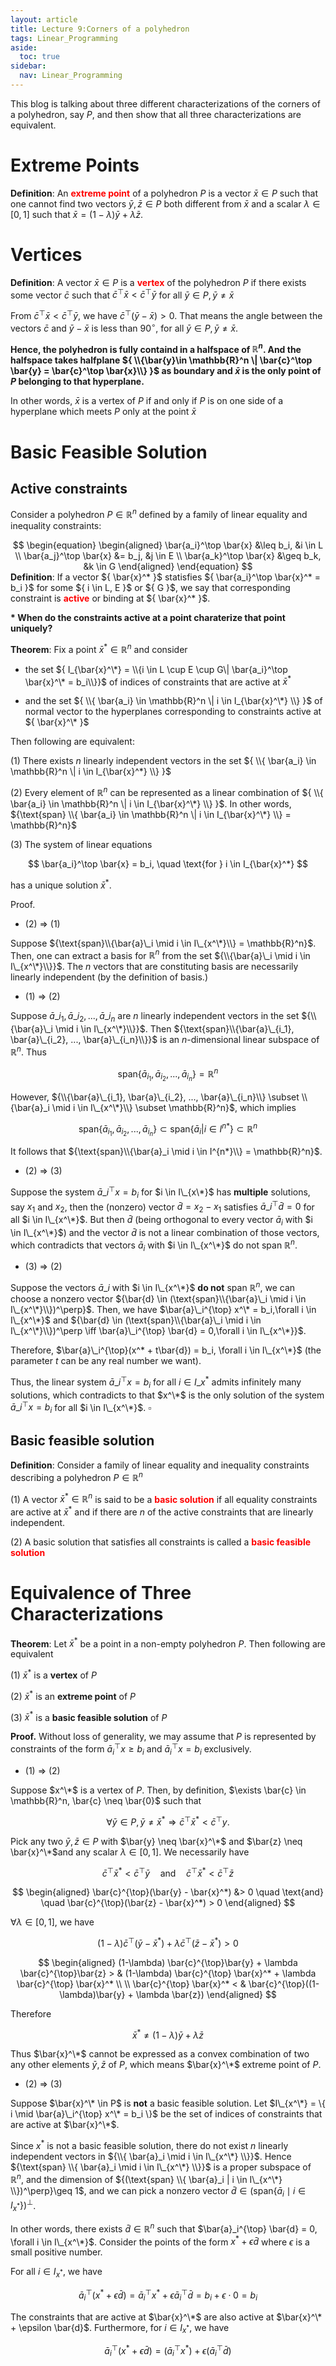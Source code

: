 ```yaml
---
layout: article
title: Lecture 9:Corners of a polyhedron
tags: Linear_Programming
aside:
  toc: true
sidebar:
  nav: Linear_Programming
---
```


This blog is talking about three different characterizations of the corners of a polyhedron, say ${ P }$, and then show that all three characterizations are equivalent.

<!--more--> 

# Extreme Points

<b>Definition</b>: An <b><font color=red>extreme point</font></b> of a polyhedron ${ P }$ is a vector ${ \bar{x} \in P }$ such that one cannot find two vectors ${ \bar{y}, \bar{z} \in P }$ both different from ${ 
\bar{x} }$ and a scalar ${ \lambda \in [0,1] }$ such that ${ \bar{x} = (1-\lambda)\bar{y} + \lambda \bar{z} }$.

# Vertices

<b>Definition</b>: A vector ${ \bar{x} \in P }$ is a <b><font color=red>vertex</font></b> of the polyhedron ${ P }$ if there exists some vector ${ \bar{c} }$ such that ${ \bar{c}^ \top \bar{x} < \bar{c}^\top \bar{y} }$ for all ${ \bar{y} \in P, \bar{y} \neq \bar{x} }$

From ${ \bar{c}^ \top \bar{x} < \bar{c}^\top \bar{y} }$, we have ${ \bar{c}^\top (\bar{y} - \bar{x}) > 0 }$. That means the angle between the vectors ${ \bar{c} }$ and  ${ \bar{y} - \bar{x}  }$ is less than ${ 90 ^\circ }$, for all ${ \bar{y} \in P, \bar{y} \neq \bar{x} }$.

<b>Hence, the polyhedron is fully containd in a halfspace of ${ \mathbb{R}^n }$. And the halfspace takes halfplane ${ \\{\bar{y}\in \mathbb{R}^n \| \bar{c}^\top \bar{y} = \bar{c}^\top \bar{x}\\} }$ as boundary and ${ \bar{x} }$ is the only point of ${ P }$ belonging to that hyperplane.</b>

In other words, ${ \bar{x} }$ is a vertex of ${  P}$ if and only if ${ P }$ is on one side of a hyperplane which meets ${ P }$ only at the point ${ \bar{x} }$

# Basic Feasible Solution

## Active constraints

Consider a polyhedron ${ P \in \mathbb{R}^n }$ defined by a family of linear equality and inequality constraints:

<center>$$
\begin{equation}
\begin{aligned}
\bar{a_i}^\top \bar{x} &\leq b_i, &i \in L \\
\bar{a_j}^\top \bar{x} &= b_j, &j \in E \\
\bar{a_k}^\top \bar{x} &\geq b_k, &k \in G
\end{aligned}
\end{equation}
$$</center>
<b>Definition</b>: If a vector ${ \bar{x}^* }$ statisfies ${ \bar{a_i}^\top \bar{x}^* = b_i }$ for some ${ i \in L, E }$ or ${ G }$, we say that corresponding constraint is <b><font color=red>active</font></b> or binding at ${ \bar{x}^* }$.

<b>* When do the constraints active at a point charaterize that point uniquely?</b>

<b>Theorem</b>: Fix a point ${ \bar{x}^* \in \mathbb{R}^n }$ and consider

* the set ${ I_{\bar{x}^\*} = \\{i \in L \cup E \cup G\| \bar{a_i}^\top \bar{x}^\* = b_i\\}}$ of indices of constraints that are active at ${ \bar{x}^* }$

* and the set ${ \\{ \bar{a_i} \in \mathbb{R}^n \| i \in I_{\bar{x}^\*} \\} }$ of normal vector to the hyperplanes corresponding to constraints active at ${ \bar{x}^\* }$

Then following are equivalent:

(1) There exists ${ n }$ linearly independent vectors in the set ${ \\{ \bar{a_i} \in \mathbb{R}^n \| i \in I_{\bar{x}^*} \\} }$

(2) Every element of ${ \mathbb{R}^n }$ can be represented as a linear combination of ${ \\{ \bar{a_i} \in \mathbb{R}^n \| i \in I_{\bar{x}^\*} \\} }$. In other words, ${\text{span} \\{ \bar{a_i} \in \mathbb{R}^n \| i \in I_{\bar{x}^\*} \\} = \mathbb{R}^n}$

(3) The system of linear equations

$$
\bar{a_i}^\top \bar{x} = b_i, \quad \text{for } i \in I_{\bar{x}^*}
$$

has a unique solution ${  \bar{x}^*}$.

Proof. 

* (2) $\Rightarrow$ (1)

Suppose ${\text{span}\\{\bar{a}\_i \mid i \in I\_{x^\*}\\} = \mathbb{R}^n}$. Then, one can extract a basis for $\mathbb{R}^n$ from the set ${\\{\bar{a}\_i \mid i \in I\_{x^\*}\\}}$. The ${n}$ vectors that are constituting basis are necessarily linearly independent (by the definition of basis.)

* (1) $\Rightarrow$ (2)

Suppose $\bar{a}\_{i_1}, \bar{a}\_{i_2}, ..., \bar{a}\_{i_n}$ are ${n}$ linearly independent vectors in the set ${\\{\bar{a}\_i \mid i \in I\_{x^\*}\\}}$. Then ${\text{span}\\{\bar{a}\_{i_1}, \bar{a}\_{i_2}, ..., \bar{a}\_{i_n}\\}}$ is an $n$-dimensional linear subspace of $\mathbb{R}^n$. Thus

$$
\text{span}\{\bar{a}_{i_1}, \bar{a}_{i_2}, ..., \bar{a}_{i_n}\} = \mathbb{R}^n
$$

However, ${\\{\bar{a}\_{i_1}, \bar{a}\_{i_2}, ..., \bar{a}\_{i_n}\\} \subset \\{\bar{a}_i \mid i \in I\_{x^\*}\\} \subset \mathbb{R}^n}$, which implies

$$
\text{span}\{\bar{a}_{i_1}, \bar{a}_{i_2}, ..., \bar{a}_{i_n}\} \subset \text{span}\{\bar{a}_i | i \in I^{n*}\} \subset \mathbb{R}^n
$$

It follows that ${\text{span}\\{\bar{a}_i \mid i \in I^{n*}\\} = \mathbb{R}^n}$.

* (2) $\Rightarrow$ (3)

Suppose the system $\bar{a}\_i^{\top} x = b_i$ for $i \in I\_{x\*}$ has **multiple** solutions, say $x_1$ and $x_2$, 
then the (nonzero) vector $\bar{d} = x_2 - x_1$ satisfies $\bar{a}\_i^{\top} \bar{d} = 0$ for all $i \in I\_{x^\*}$. But then $\bar{d}$ (being orthogonal to every vector $\bar{a}_i$ with $i \in I\_{x^\*}$) and the vector $\bar{d}$ is not a linear combination of those vectors, which contradicts that vectors $\bar{a}_i$ with $i \in I\_{x^\*}$ do not span $\mathbb{R}^n$.

* (3) $\Rightarrow$ (2) 

Suppose the vectors $\bar{a}\_i$ with $i \in I\_{x^\*}$ **do not** span $\mathbb{R}^n$,  we can choose a nonzero vector ${\bar{d} \in (\text{span}\\{\bar{a}\_i \mid i \in I\_{x^\*}\\})^\perp}$. Then, we have $\bar{a}\_i^{\top} x^\* = b_i,\forall i \in I\_{x^\*}$ and ${\bar{d} \in (\text{span}\\{\bar{a}\_i \mid i \in I\_{x^\*}\\})^\perp \iff \bar{a}\_i^{\top} \bar{d} = 0,\forall i \in I\_{x^\*}}$.

Therefore, $\bar{a}\_i^{\top}(x^* + t\bar{d}) = b_i, \forall i \in I\_{x^\*}$ (the parameter $t$ can be any real number we want).

Thus, the linear system $\bar{a}\_i^{\top} x = b_i$ for all $i \in I\_{x^*}$ admits infinitely many solutions, which contradicts to that $x^\*$ is the only solution of the system $\bar{a}\_i^{\top} x = b_i$ for all $i \in I\_{x^\*}$. $\square$

## Basic feasible solution

<b>Definition</b>: Consider a family of linear equality and inequality constraints describing a polyhedron ${ P\in \mathbb{R}^n }$

(1) A vector ${ \bar{x}^* \in \mathbb{R}^n }$ is said to be a <b><font color=red>basic solution</font></b> if all equality constraints  are active at ${ \bar{x}^* }$ and if there are ${ n }$ of the active constraints that are linearly independent.

(2) A basic solution that satisfies all constraints is called a <b><font color=red>basic feasible solution</font></b>

# Equivalence of Three Characterizations

<b>Theorem</b>: Let ${ \bar{x}^* }$ be a point in a non-empty polyhedron ${ P }$. Then following are equivalent

(1) ${ \bar{x}^* }$ is a <b>vertex</b> of ${ P }$

(2) ${ \bar{x}^* }$ is an <b>extreme point</b> of ${ P }$

(3) ${ \bar{x}^* }$ is a <b>basic feasible solution</b> of ${ P }$

**Proof.** Without loss of generality, we may assume that $P$ is represented by constraints of the form $\bar{a}_i^{\top} x \geq b_i$ and $\bar{a}_i^{\top} x = b_i$ exclusively.

* (1) $\Rightarrow$ (2)

Suppose $x^\*$ is a vertex of $P$. Then, by definition, $\exists \bar{c} \in \mathbb{R}^n, \bar{c} \neq \bar{0}$ such that 

$$
\forall \bar{y} \in P, \bar{y} \neq \bar{x}^* \Rightarrow \bar{c}^{\top} \bar{x}^* < \bar{c}^{\top}y.
$$


Pick any two $\bar{y}, \bar{z} \in P$ with $\bar{y} \neq \bar{x}^\*$ and $\bar{z} \neq \bar{x}^\*$and any scalar $\lambda \in [0,1]$. We necessarily have 

$$
\bar{c}^{\top} \bar{x}^* < \bar{c}^{\top}\bar{y} \quad \text{and} \quad \bar{c}^{\top} \bar{x}^* < \bar{c}^{\top}\bar{z}
$$

$$
\begin{aligned}
\bar{c}^{\top}(\bar{y} - \bar{x}^*) &> 0 \quad \text{and} \quad \bar{c}^{\top}(\bar{z} - \bar{x}^*) > 0
\end{aligned}
$$

$\forall \lambda \in [0,1]$, we have

$$
(1-\lambda) \bar{c}^{\top}(\bar{y}-\bar{x}^*) + \lambda \bar{c}^{\top}(\bar{z}-\bar{x}^*) > 0
$$

$$
\begin{aligned}
(1-\lambda) \bar{c}^{\top}\bar{y} + \lambda \bar{c}^{\top}\bar{z} > & (1-\lambda) \bar{c}^{\top} \bar{x}^* + \lambda \bar{c}^{\top} \bar{x}^* \\
\\
\bar{c}^{\top} \bar{x}^* < & \bar{c}^{\top}((1-\lambda)\bar{y} + \lambda \bar{z})
\end{aligned}
$$

Therefore

$$
\bar{x}^* \neq (1-\lambda)\bar{y} + \lambda \bar{z}
$$

Thus $\bar{x}^\*$ cannot be expressed as a convex combination of two any other elements $\bar{y}, \bar{z}$ of $P$, which means $\bar{x}^\*$ extreme point of $P$.

* (2) $\Rightarrow$ (3)

Suppose $\bar{x}^\* \in P$ is **not** a basic feasible solution. Let $I\_{x^\*} = \{ i \mid \bar{a}\_i^{\top} x^\* = b_i \}$ be the set of indices of constraints that are active at $\bar{x}^\*$.



Since $x^*$ is not a basic feasible solution, there do not exist $n$ linearly independent vectors in ${\\{ \bar{a}_i \mid i \in I\_{x^\*} \\}}$. Hence ${\text{span} \\{ \bar{a}_i \mid i \in I\_{x^\*} \\}}$ is a proper subspace of $\mathbb{R}^n$, and the dimension of ${(\text{span} \\{ \bar{a}_i | i \in I\_{x^\*} \\})^\perp}\geq 1$, and we can pick a nonzero vector $\bar{d} \in (\text{span} \{ \bar{a}_i \mid i \in I_{x^*} \})^\perp$.



In other words, there exists $\bar{d} \in \mathbb{R}^n$ such that $\bar{a}_i^{\top} \bar{d} = 0, \forall i \in I\_{x^\*}$. Consider the points of the form $x^* + \epsilon \bar{d}$ where $\epsilon$ is a small positive number.



For all $i \in I_{x^*}$, we have 

$$
\bar{a}_i^{\top}(x^* + \epsilon \bar{d}) = \bar{a}_i^{\top} x^* + \epsilon \bar{a}_i^{\top} \bar{d} = b_i + \epsilon \cdot 0 = b_i
$$

The constraints that are active at $\bar{x}^\*$ are also active at $\bar{x}^\* + \epsilon \bar{d}$. Furthermore, for $i \in I_{x^*}$, we have 

$$
\bar{a}_i^{\top}(x^* + \epsilon \bar{d}) = (\bar{a}_i^{\top} x^*) + \epsilon (\bar{a}_i^{\top} \bar{d})
$$